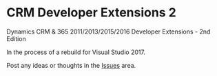 # CRM Developer Extensions 2
Dynamics CRM &amp; 365 2011/2013/2015/2016 Developer Extensions - 2nd Edition

In the process of a rebuild for Visual Studio 2017.

Post any ideas or thoughts in the [Issues](https://github.com/jlattimer/CrmDeveloperExtensions2/issues) area.
